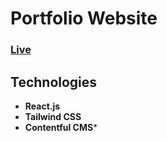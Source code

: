 # Portfolio Website

### [Live](https://pratikbhagat.vercel.app/) 

## Technologies

- **React.js**
- **Tailwind CSS**
- **Contentful CMS***

